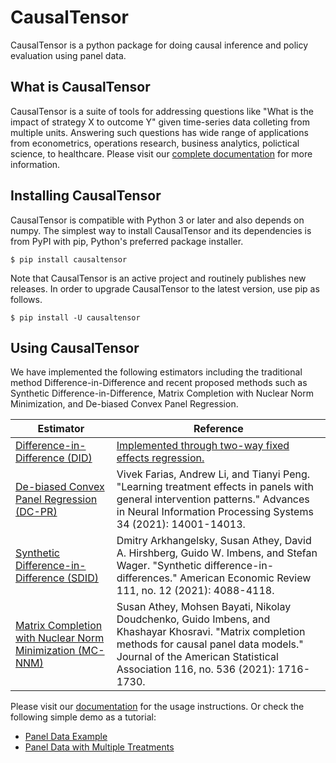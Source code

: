 # CausalTensor
 CausalTensor is a python package for doing causal inference and policy evaluation using panel data. 


## What is CausalTensor
CausalTensor is a suite of tools for addressing questions like "What is the impact of strategy X to outcome Y" given time-series data colleting from multiple units. Answering such questions has wide range of applications from econometrics, operations research, business analytics, polictical science, to healthcare. Please visit our [complete documentation](https://causaltensor.readthedocs.io/) for more information. 

## Installing CausalTensor
CausalTensor is compatible with Python 3 or later and also depends on numpy. The simplest way to install CausalTensor and its dependencies is from PyPI with pip, Python's preferred package installer.

    $ pip install causaltensor

Note that CausalTensor is an active project and routinely publishes new releases. In order to upgrade CausalTensor to the latest version, use pip as follows.

    $ pip install -U causaltensor
    
## Using CausalTensor
We have implemented the following estimators including the traditional method Difference-in-Difference and recent proposed methods such as Synthetic Difference-in-Difference, Matrix Completion with Nuclear Norm Minimization, and De-biased Convex Panel Regression.  

| Estimator      | Reference |
| ----------- | ----------- |
| [Difference-in-Difference (DID)](https://en.wikipedia.org/wiki/Difference_in_differences) | [Implemented through two-way fixed effects regression.](http://web.mit.edu/insong/www/pdf/FEmatch-twoway.pdf)       |
| [De-biased Convex Panel Regression (DC-PR)](https://arxiv.org/abs/2106.02780) | Vivek Farias, Andrew Li, and Tianyi Peng. "Learning treatment effects in panels with general intervention patterns." Advances in Neural Information Processing Systems 34 (2021): 14001-14013. |
| [Synthetic Difference-in-Difference (SDID)](https://arxiv.org/pdf/1812.09970.pdf)   | Dmitry Arkhangelsky, Susan Athey, David A. Hirshberg, Guido W. Imbens, and Stefan Wager. "Synthetic difference-in-differences." American Economic Review 111, no. 12 (2021): 4088-4118. |
| [Matrix Completion with Nuclear Norm Minimization (MC-NNM)](https://arxiv.org/abs/1710.10251)| Susan Athey, Mohsen Bayati, Nikolay Doudchenko, Guido Imbens, and Khashayar Khosravi. "Matrix completion methods for causal panel data models." Journal of the American Statistical Association 116, no. 536 (2021): 1716-1730. |

Please visit our [documentation](https://causaltensor.readthedocs.io/) for the usage instructions. Or check the following simple demo as a tutorial:

- [Panel Data Example](https://colab.research.google.com/github/TianyiPeng/causaltensor/blob/main/tutorials/Panel%20Data%20Example.ipynb)
- [Panel Data with Multiple Treatments](https://colab.research.google.com/github/TianyiPeng/causaltensor/blob/main/tutorials/Panel_Regression_with_Multiple_Interventions.ipynb)
